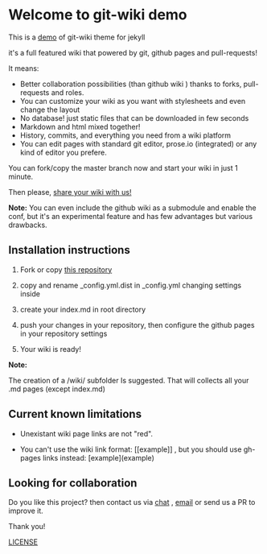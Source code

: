 # Welcome to git-wiki demo

This is a [demo](wiki/Demo.md) of git-wiki theme for jekyll

it's a full featured wiki that powered by git, github pages and pull-requests!

It means: 

* Better collaboration possibilities (than github wiki ) thanks to forks, pull-requests and roles.
* You can customize your wiki as you want with stylesheets and even change the layout
* No database! just static files that can be downloaded in few seconds
* Markdown and html mixed together!
* History, commits, and everything you need from a wiki platform
* You can edit pages with standard git editor, prose.io (integrated) or any kind of editor you prefere.

You can fork/copy the master branch now and start your wiki in just 1 minute.

Then please, [share your wiki with us!](wiki/Showreel.md)

**Note:**
You can even include the github wiki as a submodule and enable the conf, but it's an experimental feature and has few advantages but various drawbacks.

## Installation instructions

1. Fork or copy [this repository](https://github.com/drassil/git-wiki)

2. copy and rename _config.yml.dist in _config.yml changing settings inside

3. create your index.md in root directory

4. push your changes in your repository, then configure the github pages in your repository settings

5. Your wiki is ready!

**Note:**

The creation of a /wiki/ subfolder Is suggested. That will collects all your .md pages (except index.md)

## Current known limitations

* Unexistant wiki page links are not "red".

* You can't use the wiki link format: [[example]] , but you should use gh-pages links instead: \[example\](example) 

## Looking for collaboration

Do you like this project? then contact us via [chat](https://gitter.im/Drassil/general?utm_source=share-link&utm_medium=link&utm_campaign=share-link) , <a href="mailto:staff-drassil@googlegroups.com">email</a>  or send us a PR to improve it.

Thank you!

[LICENSE](LICENSE.md)
